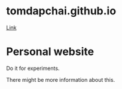 # tomdapchai.github.io

<a href="https://tomdapchai.com">Link</a>

<h1>Personal website</h1>
<p>Do it for experiments.</p>
<p>There might be more information about this.</p>
